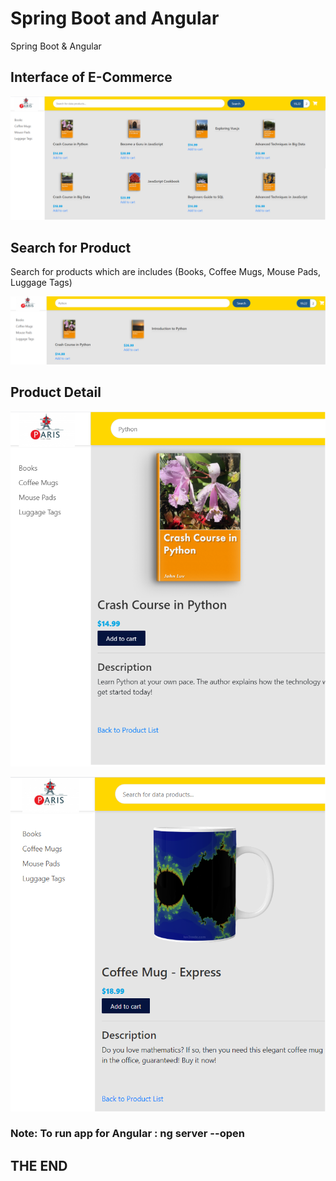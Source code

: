 # Spring Boot and Angular
Spring Boot & Angular

## Interface of E-Commerce

  ![alt text](./Main.png)
  
 
  
## Search for Product

  Search for products which are includes (Books, Coffee Mugs, Mouse Pads, Luggage Tags)
  
  ![alt text](./SearchProduct.png)
  

## Product Detail

![alt text](./ProductDetailpng.png)


![alt text](./Product_Detail.png)



### Note: To run app for Angular : ng server --open



## THE END
